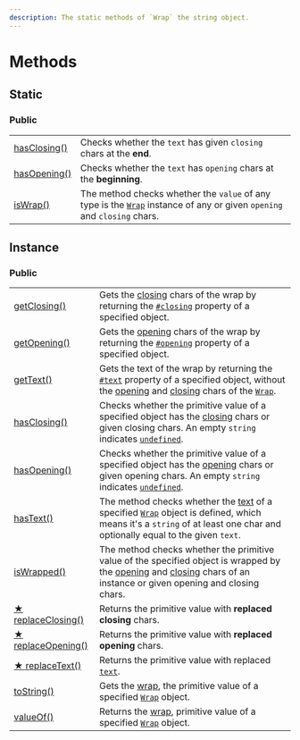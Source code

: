 ```yaml
---
description: The static methods of `Wrap` the string object.
---
```


# Methods

## Static

### Public

|                                      |                                                                                                                                              |
| ------------------------------------ | -------------------------------------------------------------------------------------------------------------------------------------------- |
| [hasClosing()](static/hasclosing.md) | Checks whether the `text` has given `closing` chars at the **end**.                                                                          |
| [hasOpening()](static/hasopening.md) | Checks whether the `text` has `opening` chars at the **beginning**.                                                                          |
| [isWrap()](static/iswrap.md)         | The method checks whether the `value` of any type is the [`Wrap`](../description.md) instance of any or given `opening` and `closing` chars. |

## Instance

### Public

|                                                  |                                                                                                                                                                                                                                                                                        |
| ------------------------------------------------ | -------------------------------------------------------------------------------------------------------------------------------------------------------------------------------------------------------------------------------------------------------------------------------------- |
| [getClosing()](instance/getclosing.md)           | Gets the [closing](../../library/basic-concepts.md#closing) chars of the wrap by returning the [`#closing`](../properties/#closing-closing) property of a specified object.                                                                                                            |
| [getOpening()](instance/getopening.md)           | Gets the [opening](../../library/basic-concepts.md#opening) chars of the wrap by returning the [`#opening`](../properties/#opening-opening) property of a specified object.                                                                                                            |
| [getText()](instance/gettext.md)                 | Gets the text of the wrap by returning the [`#text`](../properties/#text-text) property of a specified object, without the [opening](../accessors/#wrap.prototype.opening) and [closing](../accessors/#wrap.prototype.closing) chars of the [`Wrap`](../description.md).               |
| [hasClosing()](instance/hasclosing.md)           | Checks whether the primitive value of a specified object has the [closing](../accessors/#wrap.prototype.closing) chars or given closing chars. An empty `string` indicates [`undefined`](https://developer.mozilla.org/en-US/docs/Web/JavaScript/Reference/Global\_Objects/undefined). |
| [hasOpening()](instance/hasopening.md)           | Checks whether the primitive value of a specified object has the [opening](../accessors/#wrap.prototype.opening) chars or given opening chars. An empty `string` indicates [`undefined`](https://developer.mozilla.org/en-US/docs/Web/JavaScript/Reference/Global\_Objects/undefined). |
| [hasText()](instance/hastext.md)                 | The method checks whether the [text](../accessors/#wrap.prototype.text) of a specified [`Wrap`](../description.md) object is defined, which means it's a `string` of at least one char and optionally equal to the given `text`.                                                       |
| [isWrapped()](instance/iswrapped.md)             | The method checks whether the primitive value of the specified object is wrapped by the [opening](../accessors/#wrap.prototype.opening) and [closing](../accessors/#wrap.prototype.closing) chars of an instance or given opening and closing chars.                                   |
| [★ replaceClosing()](instance/replaceclosing.md) | Returns the primitive value with **replaced** **closing** chars.                                                                                                                                                                                                                       |
| [★ replaceOpening()](instance/replaceopening.md) | Returns the primitive value with **replaced** **opening** chars.                                                                                                                                                                                                                       |
| [★ replaceText()](instance/replacetext.md)       | Returns the primitive value with replaced [`text`](../accessors/text.md).                                                                                                                                                                                                              |
| [toString()](instance/tostring.md)               | Gets the [wrap](../../library/basic-concepts.md#wrap), the primitive value of a specified [`Wrap`](../description.md) object.                                                                                                                                                          |
| [valueOf()](instance/valueof.md)                 | Returns the [wrap](../../library/basic-concepts.md#wrap), primitive value of a specified [`Wrap`](../description.md) object.                                                                                                                                                           |
